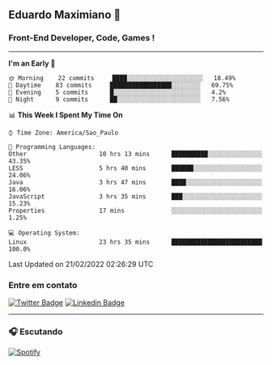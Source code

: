 ## Eduardo Maximiano 👋

### Front-End Developer, Code, Games !

---

<!--START_SECTION:waka-->
**I'm an Early 🐤** 

```text
🌞 Morning    22 commits     ████░░░░░░░░░░░░░░░░░░░░░   18.49% 
🌆 Daytime    83 commits     █████████████████░░░░░░░░   69.75% 
🌃 Evening    5 commits      █░░░░░░░░░░░░░░░░░░░░░░░░   4.2% 
🌙 Night      9 commits      ██░░░░░░░░░░░░░░░░░░░░░░░   7.56%

```


📊 **This Week I Spent My Time On** 

```text
⌚︎ Time Zone: America/Sao_Paulo

💬 Programming Languages: 
Other                    10 hrs 13 mins      ██████████░░░░░░░░░░░░░░░   43.35% 
LESS                     5 hrs 40 mins       ██████░░░░░░░░░░░░░░░░░░░   24.06% 
Java                     3 hrs 47 mins       ████░░░░░░░░░░░░░░░░░░░░░   16.06% 
JavaScript               3 hrs 35 mins       ███░░░░░░░░░░░░░░░░░░░░░░   15.23% 
Properties               17 mins             ░░░░░░░░░░░░░░░░░░░░░░░░░   1.25%

💻 Operating System: 
Linux                    23 hrs 35 mins      █████████████████████████   100.0%

```


 Last Updated on 21/02/2022 02:26:29 UTC
<!--END_SECTION:waka-->

### Entre em contato

[![Twitter Badge](https://img.shields.io/badge/-@edmaxi-1ca0f1?style=flat-square&labelColor=1ca0f1&logo=twitter&logoColor=white&link=https://twitter.com/edmaxi)](https://twitter.com/edmaxi)
[![Linkedin Badge](https://img.shields.io/badge/-Eduardo_Maximiano-0077B5?style=flat-square&logo=Linkedin&logoColor=white&link=https://www.linkedin.com/in/maximiano-eduardo)](https://www.linkedin.com/in/maximiano-eduardo)

---

### 🎧 Escutando
[![Spotify](https://novatorem-sandy.vercel.app/api/spotify)](https://open.spotify.com/user/comgigo)
